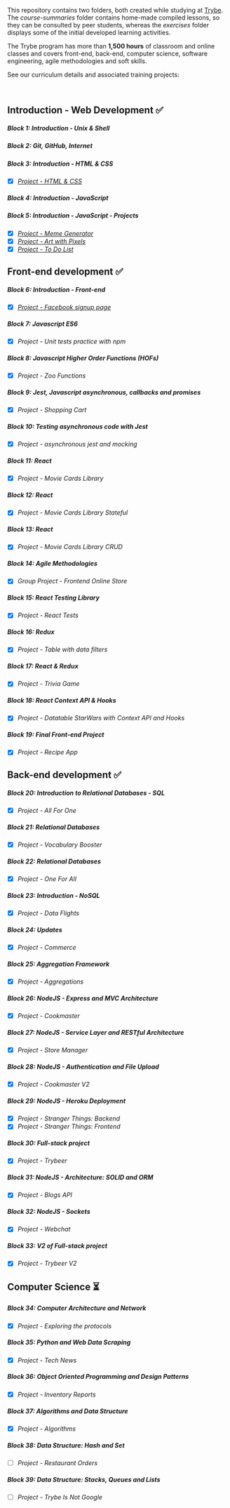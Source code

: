 This repository contains two folders, both created while studying at [Trybe](https://www.betrybe.com/).
The *course-summaries* folder contains home-made compiled lessons, so they can be consulted by peer students, whereas the *exercises* folder displays some of the initial developed learning activities.

The Trybe program has more than **1,500 hours** of classroom and online classes and covers front-end, back-end, computer science, software engineering, agile methodologies and soft skills.

See our curriculum details and associated training projects:
<br>

​
## Introduction - Web Development :white_check_mark:
##### Block 1: Introduction - Unix & Shell
##### Block 2: Git, GitHub, Internet
##### Block 3: Introduction - HTML & CSS
- [x] *[Project - HTML & CSS](https://juliettebeaudet.github.io/CV/)*
##### Block 4: Introduction - JavaScript
##### Block 5: Introduction - JavaScript - Projects
- [x] *[Project - Meme Generator](https://juliettebeaudet.github.io/meme-generator/)*
- [x] *[Project - Art with Pixels](https://juliettebeaudet.github.io/pixel-art/)*
- [x] *[Project - To Do List](https://juliettebeaudet.github.io/to-do-list/)*

## Front-end development :white_check_mark:
##### Block 6: Introduction - Front-end
- [x] *[Project - Facebook signup page](https://juliettebeaudet.github.io/facebook/)*

##### Block 7: Javascript ES6
- [x] *Project - Unit tests practice with npm*

##### Block 8: Javascript Higher Order Functions (HOFs)
- [x] *Project - Zoo Functions*

##### Block 9: Jest, Javascript asynchronous, callbacks and promises
- [x] *Project - Shopping Cart*

##### Block 10: Testing asynchronous code with Jest
- [x] *Project - asynchronous jest and mocking*

##### Block 11: React
- [x] *Project - Movie Cards Library*

##### Block 12: React
- [x] *Project - Movie Cards Library Stateful*

##### Block 13: React
- [x] *Project - Movie Cards Library CRUD*

##### Block 14: Agile Methodologies
- [x] *Group Project - Frontend Online Store*

##### Block 15: React Testing Library
- [x] *Project - React Tests*

##### Block 16: Redux
- [x] *Project - Table with data filters*

##### Block 17: React & Redux
- [x] *Project - Trivia Game*

##### Block 18: React Context API & Hooks
- [x] *Project - Datatable StarWars with Context API and Hooks*

##### Block 19: Final Front-end Project
- [x] *Project - Recipe App*

## Back-end development :white_check_mark:

##### Block 20: Introduction to Relational Databases - SQL
- [x] *Project - All For One*

##### Block 21: Relational Databases
- [x] *Project - Vocabulary Booster*

##### Block 22: Relational Databases
- [x] *Project - One For All*

##### Block 23: Introduction - NoSQL
- [x] *Project - Data Flights*

##### Block 24: Updates
- [x] *Project - Commerce*

##### Block 25: Aggregation Framework
- [x] *Project - Aggregations*

##### Block 26: NodeJS - Express and MVC Architecture
- [x] *Project - Cookmaster*

##### Block 27: NodeJS - Service Layer and RESTful Architecture
- [x] *Project - Store Manager*

##### Block 28: NodeJS - Authentication and File Upload
- [x] *Project - Cookmaster V2*

##### Block 29: NodeJS - Heroku Deployment
- [x] *Project - Stranger Things: Backend*
- [x] *Project - Stranger Things: Frontend*

##### Block 30: Full-stack project
- [x] *Project - Trybeer*

##### Block 31: NodeJS - Architecture: SOLID and ORM
- [x] *Project - Blogs API*

##### Block 32: NodeJS - Sockets
- [x] *Project - Webchat*

##### Block 33: V2 of Full-stack project
- [x] *Project - Trybeer V2*

## Computer Science :hourglass_flowing_sand: 

##### Block 34: Computer Architecture and Network
- [x] *Project - Exploring the protocols*

##### Block 35: Python and Web Data Scraping
- [x] *Project - Tech News*

##### Block 36: Object Oriented Programming and Design Patterns
- [x] *Project - Inventory Reports*

##### Block 37: Algorithms and Data Structure
- [x] *Project - Algorithms*

##### Block 38: Data Structure: Hash and Set
- [ ] *Project - Restaurant Orders*

##### Block 39: Data Structure: Stacks, Queues and Lists
- [ ] *Project - Trybe Is Not Google*

